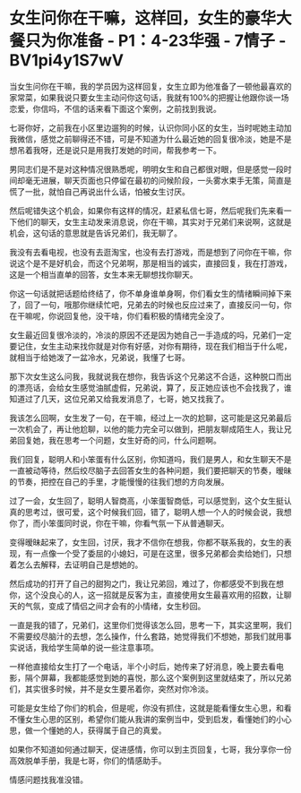 # 女生问你在干嘛，这样回，女生的豪华大餐只为你准备 - P1：4-23华强 - 7情子 - BV1pi4y1S7wV

当女生问你在干嘛，我的学员因为这样回复，女生立即为他准备了一顿他最喜欢的家常菜，如果我说只要女生主动问你这句话，我就有100%的把握让他跟你谈一场恋爱，你信吗，不信的话来看下面这个案例，之前找到我说。

七哥你好，之前我在小区里边遛狗的时候，认识你同小区的女生，当时呢她主动加我微信，感觉之前聊得还不错，可是不知道为什么最近她的回复很冷淡，她是不是想吊着我呀，还是说只是用我打发她的时间，帮我参考一下。

男同志们是不是对这种情况很熟悉呢，明明女生和自己都很对眼，但是感觉一段时间却毫无进展，聊天页面也只停留在最初的问候阶段，一头雾水束手无策，简直是慌了一批，就怕自己再说出什么话，怕被女生讨厌。

然后呢错失这个机会，如果你有这样的情况，赶紧私信七哥，然后呢我们先来看一下他们的聊天，女生主动发来消息说，你在干嘛，其实对于兄弟们来说啊，这就是机会，这句话的意思就是告诉兄弟们，我无聊了。

我没有去看电视，也没有去逛淘宝，也没有去打游戏，而是想到了问你在干嘛，你说这个是不是好机会，而这个兄弟啊，那是相当的诚实，直接回复，我在打游戏，这是一个相当直单的回答，女生本来无聊想找你聊天。

你这一句话就把话题给终结了，你不单身谁单身啊，你们看女生的情绪瞬间掉下来了，回了一句，哦那你继续忙吧，兄弟去的时候也反应过来了，直接反问一句，你在干嘛呢，你说回复他，没干啥，你们看积极的情绪完全没了。

女生最近回复很冷淡的，冷淡的原因不还是因为她自己一手造成的吗，兄弟们一定要记住，女生主动来找你就是对你有好感，对你有期待，现在我们相当于什么呢，就相当于给她泼了一盆冷水，兄弟说，我懂了七哥。

那下次女生这么问我，我就说我在想你，我告诉这个兄弟这不合适，这种脱口而出的漂亮话，会给女生感觉油腻虚假，兄弟说，算了，反正她应该也不会找我了，谁知道过了几天，这位兄弟又给我发消息了，七哥，她又找我了。

我该怎么回啊，女生发了一句，在干嘛，经过上一次的尬聊，这可能是这兄弟最后一次机会了，再让他尬聊，以他的能力完全可以做到，把朋友聊成陌生人，我让兄弟回复她，我在思考一个问题，女生好奇的问，什么问题啊。

我们回复，聪明人和小笨蛋有什么区别，你知道吗，我们是男人，和女生聊天不是一直被动等待，然后绞尽脑子去回答女生的各种问题，我们要把聊天的节奏，暧昧的节奏，把控在自己的手里，才能慢慢的往我们想的方向发展。

过了一会，女生回了，聪明人智商高，小笨蛋智商低，可以感觉到，这个女生挺认真的思考过，很可爱，这个时候我们回，错了，聪明人想一个人的时候会说，我想你了，而小笨蛋同时说，你在干嘛，你看气氛一下从普通聊天。

变得暧昧起来了，女生回，讨厌，我才不信你在想我，你都不联系我的，女生的表现，有一点像一个受了委屈的小媳妇，可是在这里，很多兄弟都会卖给她们，只想着怎么去解释，去证明自己是想她的。

然后成功的打开了自己的甜狗之门，我让兄弟回，难过了，你都感受不到我在想你，这个没良心的人，这一招就是反客为主，直接使用女生最喜欢用的招数，让聊天的气氛，变成了情侣之间才会有的小情绪，女生秒回。

一直是我的错了，兄弟们，这里你们觉得该怎么回，思考一下，其实这里啊，我们不需要绞尽脑汁的去想，怎么操作，什么套路，她觉得我们不想她，那我们就用事实说话，我给学生简单的说一些注意事项。

一样他直接给女生打了一个电话，半个小时后，她传来了好消息，晚上要去看电影，隔个屏幕，我都能感觉到她的喜悦，那么这个案例到这里就结束了，所以兄弟们，其实很多时候，并不是女生要吊着你，突然对你冷淡。

可能是女生给了你们的机会，但是呢，你没有抓住，这就是能看懂女生心思，和看不懂女生心思的区别，希望你们能从我讲的案例当中，受到启发，看懂她们的小心思，做一个懂她的人，获得属于自己的真爱。

如果你不知道如何通过聊天，促进感情，你可以到主页回复，七哥，我分享你一份高效脱单手册，我是七哥，你们的情感助手。

情感问题找我准没错。
